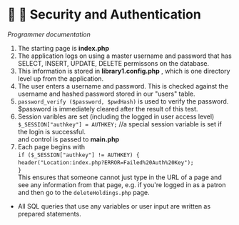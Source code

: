 # 🔐 📎 Security and Authentication 
_Programmer documentation_

1. The starting page is **index.php**
2. The application logs on using a master username and password that has SELECT, INSERT, UPDATE, DELETE permissons on the database.
3. This information is stored in **library1.config.php** , which is one directory level up from the application.
4. The user enters a username and password. This is checked against the username and hashed password stored in our "users" table.
5. `password_verify ($password, $pwdHash)` is used to verify the password.     
$password is immediately cleared after the result of this test.
6. Session varibles are set (including the logged in user access level)    
   `$_SESSION["authkey"] = AUTHKEY;`  //a special session variable is set if the login is successful.    
    and control is passed to **main.php**
7. Each page begins with     
   `if ($_SESSION["authkey"] != AUTHKEY) {`                                                                                                                                                                   
           `header("Location:index.php?ERROR=Failed%20Auth%20Key");`                                                                                                                                            
   `}`    
   This ensures that someone cannot just type in the URL of a page and see any information from that page, e.g. if you're logged in as a patron and then go to the `deleteHoldings.php` page.

* All SQL queries that use any variables or user input are written as prepared statements.
